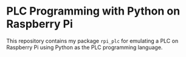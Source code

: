 # PLC Programming with Python on Raspberry Pi

This repository contains my package `rpi_plc` for emulating a PLC on Raspberry Pi using Python as the PLC programming language. 
